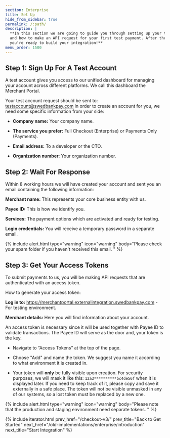 ```yaml
---
section: Enterprise
title: Set Up
hide_from_sidebar: true
permalink: /:path/
description: |
  **In this section we are going to guide you through setting up your test account
  and how to make an API request for your first test payment. After these steps,
  you're ready to build your integration!**
menu_order: 1500
---
```


## Step 1: Sign Up For A Test Account

A test account gives you access to our unified dashboard for managing your
account across different platforms. We call this dashboard the Merchant Portal.

Your test account request should be sent to:
[testaccount@swedbankpay.com](mailto:testaccount@swedbankpay.com) in order to
create an account for you, we need some specific information from your side:

*   **Company name:** Your company name.

*   **The service you prefer:** Full Checkout (Enterprise) or
    Payments Only (Payments).

*   **Email address:** To a developer or the CTO.

*   **Organization number**: Your organization number.

## Step 2: Wait For Response

Within 8 working hours we will have created your account and sent you an email
containing the following information:

**Merchant name:** This represents your core business entity with us.

**Payee ID:** This is how we identify you.

**Services:** The payment options which are activated and ready for testing.

**Login credentials:** You will receive a temporary password in a separate
email.

{% include alert.html type="warning" icon="warning" body="Please
check your spam folder if you haven't received this email. " %}

## Step 3: Get Your Access Tokens

To submit payments to us, you will be making API requests that are authenticated
with an access token.

How to generate your access token:

**Log in to:** https://merchantportal.externalintegration.swedbankpay.com - For
testing environment.

**Merchant details:** Here you will find information about your
account.

An access token is necessary since it will be used together with Payee ID to
validate transactions. The Payee ID will serve as the door and, your token is
the key.

*   Navigate to “Access Tokens” at the top of the page.

*   Choose "Add" and name the token. We suggest you name it according to what
    environment it is created in.

*   Your token will **only** be fully visible upon creation. For security
    purposes, we will mask it like this: `12a3**********bc4de56f` when it is
    displayed later. If you need to keep track of it, please copy and save it
    externally in a safe place. The token will not be visible unmasked in any of
    our systems, so a lost token must be replaced by a new one.

{% include alert.html type="warning" icon="warning" body="Please note that the
production and staging environment need separate tokens. " %}

{% include iterator.html prev_href="/checkout-v3/"
                         prev_title="Back to Get Started"
                         next_href="/old-implementations/enterprise/introduction"
                         next_title="Start Integration" %}
